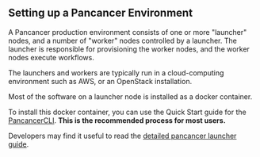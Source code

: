 ## Setting up a Pancancer Environment

A Pancancer production environment consists of one or more "launcher" nodes, and a number of "worker" nodes controlled by a launcher. The launcher is responsible for provisioning the worker nodes, and the worker nodes execute workflows.

The launchers and workers are typically run in a cloud-computing environment such as AWS, or an OpenStack installation.

Most of the software on a launcher node is installed as a docker container.

To install this docker container, you can use the Quick Start guide for the [PancancerCLI](https://github.com/ICGC-TCGA-PanCancer/cli/blob/0.0.1/QuickStart.md). **This is the recommended process for most users.**

Developers may find it useful to read the [detailed pancancer launcher guide](https://github.com/ICGC-TCGA-PanCancer/pancancer_launcher/blob/3.1.4/README.md#pancancer-launcher).
